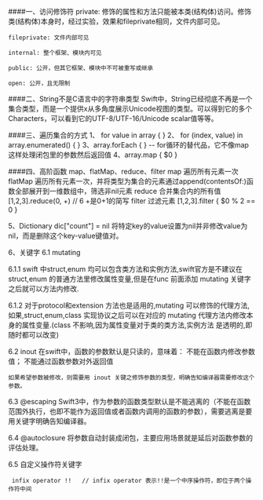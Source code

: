 ####一、访问修饰符
    private: 修饰的属性和方法只能被本类(结构体)访问。修饰类(结构体)本身时，经过实验，效果和fileprivate相同，文件内部可见。

    fileprivate: 文件内部可见

    internal: 整个框架、模块内可见

    public: 公开，但其它框架、模块中不可被重写或继承

    open: 公开，且无限制

####二、String不是C语言中的字符串类型
Swift中，String已经彻底不再是一个集合类型，而是一个提供x从多角度展示Unicode视图的类型。可以得到它的多个Characters，可以看到它的UTF-8/UTF-16/Unicode scalar值等等。

####三、遍历集合的方式
1、 for value in array { }
2、 for (index, value) in array.enumerated() { }
3、array.forEach { } -- for循环的替代品，它不像map这样处理闭包里的参数然后返回值
4、array.map { $0 }

####四、高阶函数 map、flatMap、reduce、filter
map 遍历所有元素一次
flatMap 遍历所有元素一次，并将类型为集合的元素通过append(contentsOf:)函数全部展开到一维数组中，筛选非nil元素
reduce 合并集合内的所有值   [1,2,3].reduce(0, +) // 6  +是$0+$1的简写
filter 过滤元素   [1,2,3].filter { $0 % 2 == 0 }

5、Dictionary
dic["count"] = nil  将特定key的value设置为nil并非修改value为nil，而是删除这个key-value键值对。

6、关键字
6.1 mutating 

 6.1.1 swift 中struct,enum 均可以包含类方法和实例方法,swift官方是不建议在struct,enum 的普通方法里修改属性变量,但是在func 前面添加 mutating 关键字之后就可以方法内修改.

 6.1.2 对于protocol和extension 方法也是适用的,mutating 可以修饰的代理方法,如果,struct,enum,class 实现协议之后可以在对应的 mutating 代理方法内修改本身的属性变量.(class 不影响,因为属性变量对于类的类方法,实例方法 是透明的,即随时都可以改变) 

6.2 inout
    在swift中，函数的参数默认是只读的，意味着：
    不能在函数内修改参数值；
    不能通过函数参数对外返回值
    
    如果希望参数被修改，则需要用 inout 关键之修饰参数的类型，明确告知编译器需要修改这个参数。

6.3 @escaping
Swift3中，作为参数的函数类型默认是不能逃离的（不能在函数范围外执行，也即不能作为返回值或者函数内调用的函数的参数），需要逃离是要用关键字明确告知编译器。

6.4 @autoclosure
将参数自动封装成闭包，主要应用场景就是延后对函数参数的评估处理。

6.5 自定义操作符关键字
    
     infix operator !!   // infix operator 表示!!是一个中序操作符，即位于两个操作符中间
